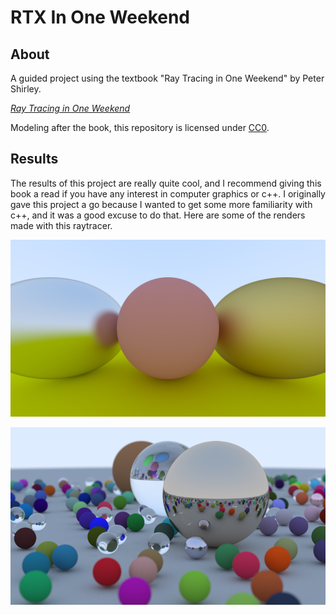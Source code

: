 # RTX In One Weekend

## About

A guided project using the textbook "Ray Tracing in One Weekend" by Peter
Shirley. 

[_Ray Tracing in One Weekend_](https://raytracing.github.io/books/RayTracingInOneWeekend.html)

Modeling after the book, this repository is licensed under [CC0](LICENSE).

## Results

The results of this project are really quite cool, and I recommend giving this
book a read if you have any interest in computer graphics or c++. I originally
gave this project a go because I wanted to get some more familiarity with c++,
and it was a good excuse to do that. Here are some of the renders made with this
raytracer.

![fuzzy metals](fuzzy_metals.png)

![textbook cover random scene](random_scene.png)
